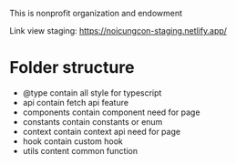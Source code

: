 This is nonprofit organization and endowment

Link view staging: https://noicungcon-staging.netlify.app/

# Folder structure
- @type contain all style for typescript
- api contain fetch api feature
- components contain component need for page
- constants contain constants or enum
- context contain context api need for page
- hook contain custom hook
- utils content common function